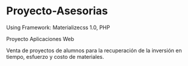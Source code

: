 # Proyecto-Asesorias

Using Framework: Materializecss 1.0, PHP

Proyecto Aplicaciones Web

Venta de proyectos de alumnos para la recuperación de la inversión en tiempo, esfuerzo y costo de materiales.

